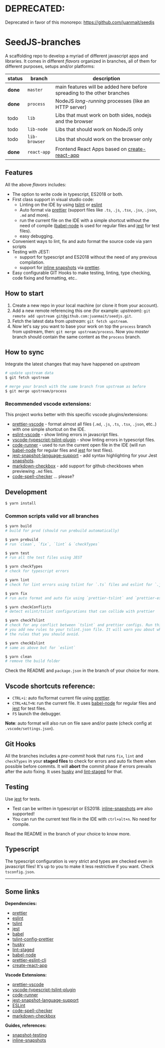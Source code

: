 # DEPRECATED:
Deprecated in favor of this monorepo: https://github.com/juanmait/seedjs

# SeedJS-branches

A scaffolding repo to develop a myriad of different javascript apps and
libraries. It comes in different _flavors_ organized in branches, all of them
for different purposes, setups and/or platforms:

| status   | branch        | description                                                             |
| -------- | ------------- | ----------------------------------------------------------------------- |
| **done** | `master`      | main features will be added here before spreading to the other branches |
| **done** | `process`     | NodeJS _long-running_ processes (like an HTTP server)                   |
| todo     | `lib`         | Libs that must work on both sides, nodejs and the browser               |
| todo     | `lib-node`    | Libs that should work on NodeJS only                                    |
| todo     | `lib-browser` | Libs that should work on the browser only                               |
| **done** | `react-app`   | Frontend React Apps based on [create-react-app]                         |

## Features

All the above _flavors_ includes:

- The option to write code in typescript, ES2018 or both.
- First class support in visual studio code:
  - Linting on the IDE by using [tslint] or [eslint]
  - Auto format via [prettier] (support files like `.ts`, `.js`, `.tsx`,
    `.jsx`, `.json`, `.md` and more).
  - run the current file on the IDE with a simple shortcut without the need
    of compile ([babel-node] is used for regular files and [jest] for test
    files).
  - easy debugging.
- Convenient ways to lint, fix and auto format the source code via yarn scripts
- Testing with JEST:
  - support for typescript and ES2018 without the need of any previous
    compilation.
  - support for [inline snapshots][inline-snapshots] via [prettier].
- Easy configurable GIT Hooks to make testing, linting, type checking, code
  fixing and formatting, etc..

## How to start

1. Create a new repo in your local machine (or clone it from your account).
2. Add a new remote referencing this one (for example: _upstream_):
   `git remote add upstream git@github.com:juanmait/seedjs.git`.
3. Fetch the latest data from _upstream_: `git fetch upstream`.
4. Now let's say you want to base your work on top the `process` branch
   from upstream, then: `git merge upstream/process`. Now you _master_ branch
   should contain the same content as the `process` branch.

## How to sync

Integrate the latest changes that may have happened on _upstream_

```bash
# update upstream data
$ git fetch upstream

# merge your branch with the same branch from upstream as before
$ git merge upstream/process
```

### Recommended vscode extensions:

This project works better with this specific vscode plugins/extensions:

- [prettier-vscode] - format almost all files (`.md`, `.js`, `.ts`, `.tsx`,
  `.json`, etc..) with one simple shortcut on the IDE.
- [eslint-vscode] - show linting errors in javascript files.
- [vscode-typescript-tslint-plugin] - show linting errors in typescript files.
- [code-runner] - used to run the current open file in the IDE (will run
  [babel-node] for regular files and [jest] for test files).
- [jest-snapshot-language-support] - add syntax highlighting for your Jest
  [snapshots][snapshot-testing].
- [markdown-checkbox] - add support for github checkboxes when previewing `.md`
  files.
- [code-spell-checker] ... please?

## Development

```bash
$ yarn install
```

### Common scripts valid vor all branches

```bash
$ yarn build
# build for prod (should run prebuild automatically)

$ yarn prebuild
# run `clean`, `fix`, `lint` & `checkTypes`

$ yarn test
# run all the test files using JEST

$ yarn checkTypes
# check for typescript errors

$ yarn lint
# check for lint errors using tslint for `.ts` files and eslint for `.js`.

$ yarn fix
# run auto format and auto fix using `prettier-tslint` and `prettier-eslint`

$ yarn checkConflicts
# detect eslint/tslint configurations that can collide with prettier

$ yarn checkTslint
# check for any conflict between `tslint` and prettier configs. Run this when
# you add new rules to your tslint.json file. It will warn you about what are
# the rules that you should avoid.

$ yarn checkEslint
# same as above but for `eslint`

$ yarn clean
# remove the build folder
```

Check the README and `package.json` in the branch of your choice for more.

## Vscode shortcuts reference:

- `CTRL+i`: auto fix/format current file using [prettier].
- `CTRL+ALT+N`: run the current file. It uses [babel-node] for regular files and
  [jest] for test files.
- `F5` launch the debugger.

**Note**: auto format will also run on file save and/or paste (check config at
`.vscode/settings.json`).

## Git Hooks

All the branches includes a _pre-commit_ hook that runs `fix`, `lint` and
`checkTypes` in your **staged files** to check for errors and auto fix them when
possible before commits. It will **abort** the commit phase if errors prevails
after the auto fixing. It uses [husky] and [lint-staged] for that.

## Testing

Use [jest] for tests.

- Test can be written in typescript or ES2018. [inline-snapshots] are also supported!
- You can run the current test file in the IDE with `ctrl+alt+n`. No need for
  compile.

Read the README in the branch of your choice to know more.

## Typescript

The typescript configuration is very strict and types are checked even in
javascript files! It's up to you to make it less restrictive if you want. Check
`tsconfig.json`.

---

## Some links

**Dependencies:**

- [prettier]
- [eslint]
- [tslint]
- [jest]
- [babel]
- [tslint-config-prettier]
- [husky]
- [lint-staged]
- [babel-node]
- [prettier-eslint-cli]
- [create-react-app]

[tslint]: https://palantir.github.io/tslint/
[prettier]: https://prettier.io/
[tslint-config-prettier]: https://github.com/prettier/tslint-config-prettier
[husky]: https://github.com/typicode/husky
[lint-staged]: https://www.npmjs.com/package/lint-staged
[jest]: https://jestjs.io/
[babel-node]: https://babeljs.io/docs/en/babel-node
[babel]: https://babeljs.io/
[eslint]: https://eslint.org/
[create-react-app]: https://facebook.github.io/create-react-app/

**Vscode Extensions:**

- [prettier-vscode]
- [vscode-typescript-tslint-plugin]
- [code-runner]
- [jest-snapshot-language-support]
- [ESLint][eslint-vscode]
- [code-spell-checker]
- [markdown-checkbox]

[prettier-vscode]: https://marketplace.visualstudio.com/items?itemName=esbenp.prettier-vscode
[vscode-typescript-tslint-plugin]: https://marketplace.visualstudio.com/items?itemName=ms-vscode.vscode-typescript-tslint-plugin
[code-runner]: https://marketplace.visualstudio.com/items?itemName=formulahendry.code-runner
[jest-snapshot-language-support]: https://marketplace.visualstudio.com/items?itemName=tlent.jest-snapshot-language-support
[eslint-vscode]: https://marketplace.visualstudio.com/items?itemName=dbaeumer.vscode-eslint
[prettier-eslint-cli]: https://github.com/prettier/prettier-eslint-cli
[tslint]: https://palantir.github.io/tslint/
[code-spell-checker]: https://marketplace.visualstudio.com/items?itemName=streetsidesoftware.code-spell-checker
[markdown-checkbox]: https://marketplace.visualstudio.com/items?itemName=bierner.markdown-checkbox

**Guides, references:**

- [snapshot-testing]
- [inline-snapshots]

[snapshot-testing]: https://jestjs.io/docs/en/snapshot-testing
[inline-snapshots]: https://jestjs.io/docs/en/snapshot-testing#inline-snapshots
